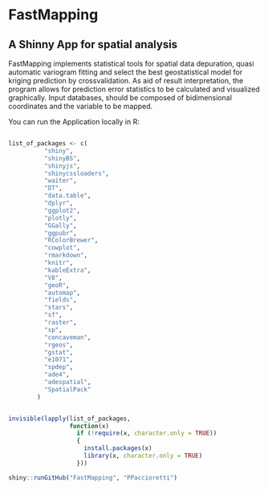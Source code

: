 # FastMapping
## A Shinny App for spatial analysis
FastMapping implements statistical tools for spatial data depuration, quasi automatic variogram fitting and select the 
best geostatistical model for kriging prediction by crossvalidation. As aid of result interpretation, the program allows 
for prediction error statistics to be calculated and visualized graphically. Input databases, should be composed of 
bidimensional coordinates and the variable to be mapped.


You can run the Application locally in R:


```r

list_of_packages <- c(
          "shiny",
          "shinyBS",
          "shinyjs",
          "shinycssloaders",
          "waiter",
          "DT",
          "data.table",
          "dplyr",
          "ggplot2",
          "plotly",
          "GGally",
          "ggpubr",
          "RColorBrewer",
          "cowplot",
          "rmarkdown",
          "knitr",
          "kableExtra",
          "V8",
          "geoR",
          "automap",
          "fields",
          "stars",
          "sf",
          "raster",
          "sp",
          "concaveman",
          "rgeos",
          "gstat",
          "e1071",
          "spdep",
          "ade4",
          "adespatial",
          "SpatialPack"
        )


invisible(lapply(list_of_packages,
                 function(x)
                   if (!require(x, character.only = TRUE))
                   {
                     install.packages(x)
                     library(x, character.only = TRUE)
                   }))

shiny::runGitHub("FastMapping", "PPaccioretti")

```
